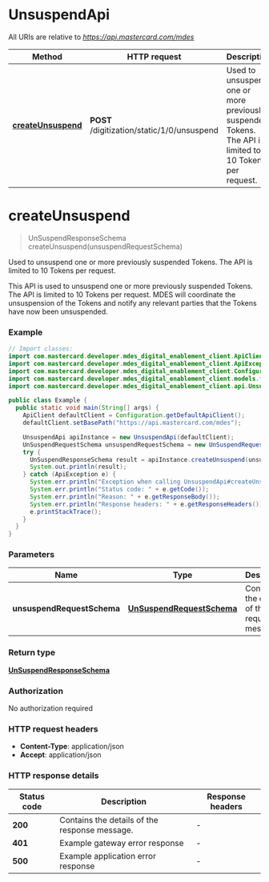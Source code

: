 # UnsuspendApi

All URIs are relative to *https://api.mastercard.com/mdes*

Method | HTTP request | Description
------------- | ------------- | -------------
[**createUnsuspend**](UnsuspendApi.md#createUnsuspend) | **POST** /digitization/static/1/0/unsuspend | Used to unsuspend one or more previously suspended Tokens. The API is limited to 10 Tokens per request.


<a name="createUnsuspend"></a>
# **createUnsuspend**
> UnSuspendResponseSchema createUnsuspend(unsuspendRequestSchema)

Used to unsuspend one or more previously suspended Tokens. The API is limited to 10 Tokens per request.

This API is used to unsuspend one or more previously suspended Tokens. The API is limited to 10 Tokens per request. MDES will coordinate the unsuspension of the Tokens and notify any relevant parties that the Tokens have now been unsuspended. 

### Example
```java
// Import classes:
import com.mastercard.developer.mdes_digital_enablement_client.ApiClient;
import com.mastercard.developer.mdes_digital_enablement_client.ApiException;
import com.mastercard.developer.mdes_digital_enablement_client.Configuration;
import com.mastercard.developer.mdes_digital_enablement_client.models.*;
import com.mastercard.developer.mdes_digital_enablement_client.api.UnsuspendApi;

public class Example {
  public static void main(String[] args) {
    ApiClient defaultClient = Configuration.getDefaultApiClient();
    defaultClient.setBasePath("https://api.mastercard.com/mdes");

    UnsuspendApi apiInstance = new UnsuspendApi(defaultClient);
    UnSuspendRequestSchema unsuspendRequestSchema = new UnSuspendRequestSchema(); // UnSuspendRequestSchema | Contains the details of the request message. 
    try {
      UnSuspendResponseSchema result = apiInstance.createUnsuspend(unsuspendRequestSchema);
      System.out.println(result);
    } catch (ApiException e) {
      System.err.println("Exception when calling UnsuspendApi#createUnsuspend");
      System.err.println("Status code: " + e.getCode());
      System.err.println("Reason: " + e.getResponseBody());
      System.err.println("Response headers: " + e.getResponseHeaders());
      e.printStackTrace();
    }
  }
}
```

### Parameters

Name | Type | Description  | Notes
------------- | ------------- | ------------- | -------------
 **unsuspendRequestSchema** | [**UnSuspendRequestSchema**](UnSuspendRequestSchema.md)| Contains the details of the request message.  | [optional]

### Return type

[**UnSuspendResponseSchema**](UnSuspendResponseSchema.md)

### Authorization

No authorization required

### HTTP request headers

 - **Content-Type**: application/json
 - **Accept**: application/json

### HTTP response details
| Status code | Description | Response headers |
|-------------|-------------|------------------|
**200** | Contains the details of the response message.  |  -  |
**401** | Example gateway error response  |  -  |
**500** | Example application error response  |  -  |

